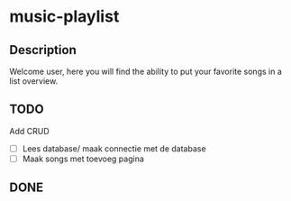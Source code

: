 # music-playlist

## Description
Welcome user, here you will find the ability to put your favorite songs in a list overview.

## TODO 
Add CRUD

- [ ] Lees database/ maak connectie met de database
- [ ] Maak songs met toevoeg pagina

## DONE

